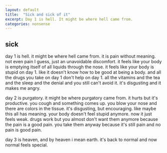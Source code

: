 ```yaml
---
layout: default
title:  "Sick and sick of it"
excerpt: Day 1 is hell. It might be where hell came from. 
categories: nonsense
---
```


## sick
day 1 is hell. it might be where hell came from. it is pain without meaning. not even pain I guess, just an unavoidable discomfort. it feels like your body is emptying itself of all liquids through the nose. it feels like your body is stupid on day 1. like it doesn't know how to be good at being a body. and all the drugs you take on day 1 don't help on day 1. all the vitamins and the tea and the sleep and the denial and you still can't avoid it. it's disgusting and it makes me angry.

day 2 is purgatory. it might be where purgatory came from. it hurts but it's productive. you cough and something comes up. you blow your nose and there are colors in the tissue. it's disgusting, but encouraging. like maybe this all has meaning. your body doesn't feel stupid anymore. now it just feels weak. drugs work but you almost don't want them anymore because the pain is a good pain. you take them anyway because it's still pain and no pain is good pain.

day 3 is heaven, and by heaven i mean earth. it's back to normal and now normal feels special.

